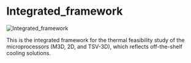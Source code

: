 # Integrated_framework


![Integrated_framework](https://user-images.githubusercontent.com/71616589/93767115-76456a80-fc52-11ea-897a-8caef8d0c007.jpg)

This is the integrated framework for the thermal feasibility study of the microprocessors (M3D, 2D, and TSV-3D), which reflects off-the-shelf cooling solutions.
